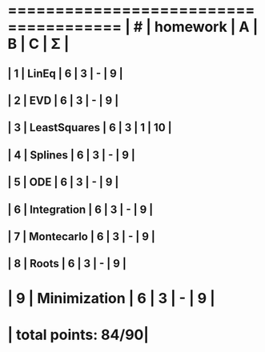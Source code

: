  ======================================
| #  | homework      | A | B | C | Σ  |
 ======================================
| 1  | LinEq         | 6 | 3 | - | 9  |
---------------------------------------
| 2  | EVD           | 6 | 3 | - | 9  |
---------------------------------------
| 3  | LeastSquares  | 6 | 3 | 1 | 10 |
---------------------------------------
| 4  | Splines       | 6 | 3 | - | 9  |
---------------------------------------
| 5  | ODE           | 6 | 3 | - | 9  |
---------------------------------------
| 6  | Integration   | 6 | 3 | - | 9  |
---------------------------------------
| 7  | Montecarlo    | 6 | 3 | - | 9  |
---------------------------------------
| 8  | Roots         | 6 | 3 | - | 9  |
---------------------------------------
| 9  | Minimization  | 6 | 3 | - | 9  |
 ======================================
|                  total points: 84/90|
 ======================================

